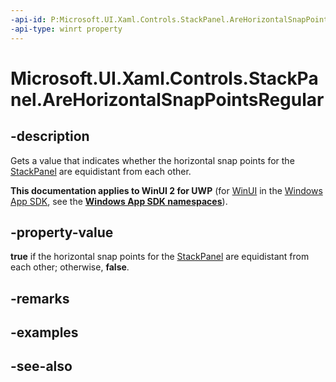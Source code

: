 ```yaml
---
-api-id: P:Microsoft.UI.Xaml.Controls.StackPanel.AreHorizontalSnapPointsRegular
-api-type: winrt property
---
```


<!-- Property syntax
public bool AreHorizontalSnapPointsRegular { get; }
-->

# Microsoft.UI.Xaml.Controls.StackPanel.AreHorizontalSnapPointsRegular

## -description
Gets a value that indicates whether the horizontal snap points for the [StackPanel](stackpanel.md) are equidistant from each other.

**This documentation applies to WinUI 2 for UWP** (for [WinUI](/windows/apps/winui/winui3/) in the [Windows App SDK](/windows/apps/windows-app-sdk/), see the **[Windows App SDK namespaces](/windows/windows-app-sdk/api/winrt/)**).

## -property-value
**true** if the horizontal snap points for the [StackPanel](stackpanel.md) are equidistant from each other; otherwise, **false**.

## -remarks

## -examples

## -see-also
